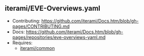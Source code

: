 iterami/EVE-Overviews.yaml
--------------------------

* Contributing: https://github.com/iterami/Docs.htm/blob/gh-pages/CONTRIBUTING.md
* Docs: https://github.com/iterami/Docs.htm/blob/gh-pages/repositories/eve-overviews-yaml.md
* Requires:
  * [iterami/common](https://github.com/iterami/common)
